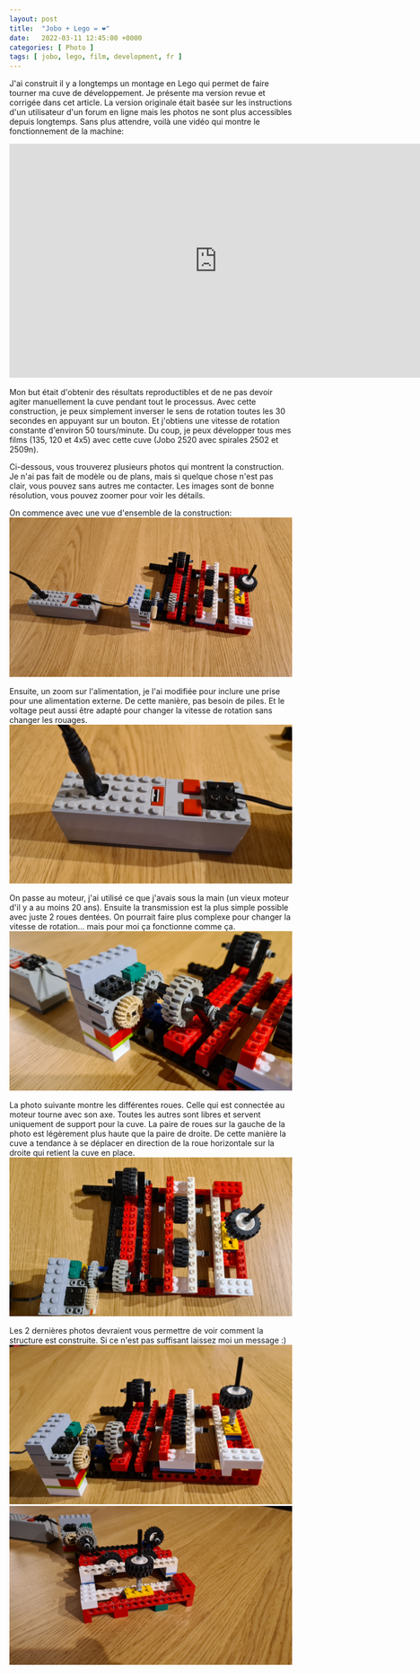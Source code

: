 ```yaml
---
layout: post
title:  "Jobo + Lego = ❤"
date:   2022-03-11 12:45:00 +0000
categories: [ Photo ]
tags: [ jobo, lego, film, development, fr ]
---
```

J'ai construit il y a longtemps un montage en Lego qui permet de faire tourner ma cuve de développement. Je présente ma version revue et corrigée dans cet article. La version originale était basée sur les instructions d'un utilisateur d'un forum en ligne [](https://www.galerie-photo.org/n3-f2,125849.html) mais les photos ne sont plus accessibles depuis longtemps. Sans plus attendre, voilà une vidéo qui montre le fonctionnement de la machine:
<iframe width="740" height="417" src="https://www.youtube.com/embed/b-i4b8jZ_jY" title="YouTube video player" frameborder="0" allow="accelerometer; autoplay; clipboard-write; encrypted-media; gyroscope; picture-in-picture" allowfullscreen> </iframe>

Mon but était d'obtenir des résultats reproductibles et de ne pas devoir agiter manuellement la cuve pendant tout le processus. Avec cette construction, je peux simplement inverser le sens de rotation toutes les 30 secondes en appuyant sur un bouton. Et j'obtiens une vitesse de rotation constante d'environ 50 tours/minute. Du coup, je peux développer tous mes films (135, 120 et 4x5) avec cette cuve (Jobo 2520 avec spirales 2502 et 2509n).

Ci-dessous, vous trouverez plusieurs photos qui montrent la construction. Je n'ai pas fait de modèle ou de plans, mais si quelque chose n'est pas clair, vous pouvez sans autres me contacter. Les images sont de bonne résolution, vous pouvez zoomer pour voir les détails.

On commence avec une vue d'ensemble de la construction: 
![Vue d'ensemble](/images/2022-03-11_jobolego/overview.jpg)

Ensuite, un zoom sur l'alimentation, je l'ai modifiée pour inclure une prise pour une alimentation externe. De cette manière, pas besoin de piles. Et le voltage peut aussi être adapté pour changer la vitesse de rotation sans changer les rouages.
![Alimentation](/images/2022-03-11_jobolego/power-supply.jpg)

On passe au moteur, j'ai utilisé ce que j'avais sous la main (un vieux moteur d'il y a au moins 20 ans). Ensuite la transmission est la plus simple possible avec juste 2 roues dentées. On pourrait faire plus complexe pour changer la vitesse de rotation... mais pour moi ça fonctionne comme ça.
![Moteur et engrenage](/images/2022-03-11_jobolego/motor-gears.jpg)

La photo suivante montre les différentes roues. Celle qui est connectée au moteur tourne avec son axe. Toutes les autres sont libres et servent uniquement de support pour la cuve. La paire de roues sur la gauche de la photo est légèrement plus haute que la paire de droite. De cette manière la cuve a tendance à se déplacer en direction de la roue horizontale sur la droite qui retient la cuve en place.
![Roues](/images/2022-03-11_jobolego/wheels.jpg)

Les 2 dernières photos devraient vous permettre de voir comment la structure est construite. Si ce n'est pas suffisant laissez moi un message :)
![Vue de côté](/images/2022-03-11_jobolego/side-view.jpg)
![Vue arrière](/images/2022-03-11_jobolego/back-view.jpg)
